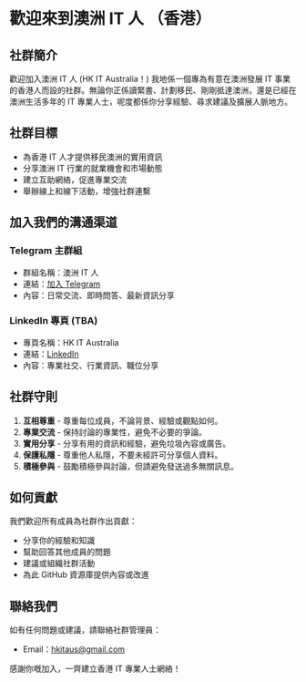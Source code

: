 # 歡迎來到澳洲 IT 人 （香港）

## 社群簡介

歡迎加入澳洲 IT 人 (HK IT Australia！) 我地係一個專為有意在澳洲發展 IT 事業的香港人而設的社群。無論你正係讀緊書、計劃移民、剛剛抵達澳洲，還是已經在澳洲生活多年的 IT 專業人士，呢度都係你分享經驗、尋求建議及擴展人脈地方。

## 社群目標

- 為香港 IT 人才提供移民澳洲的實用資訊
- 分享澳洲 IT 行業的就業機會和市場動態
- 建立互助網絡，促進專業交流
- 舉辦線上和線下活動，增強社群連繫

## 加入我們的溝通渠道

### Telegram 主群組
- 群組名稱：澳洲 IT 人
- 連結：[加入 Telegram](https://t.me/+j_hyqCUg3Jk0YjVI)
- 內容：日常交流、即時問答、最新資訊分享


### LinkedIn 專頁 (TBA)
- 專頁名稱：HK IT Australia
- 連結：[LinkedIn](#)
- 內容：專業社交、行業資訊、職位分享

## 社群守則

1. **互相尊重** - 尊重每位成員，不論背景、經驗或觀點如何。
2. **專業交流** - 保持討論的專業性，避免不必要的爭論。
3. **實用分享** - 分享有用的資訊和經驗，避免垃圾內容或廣告。
4. **保護私隱** - 尊重他人私隱，不要未經許可分享個人資料。
5. **積極參與** - 鼓勵積極參與討論，但請避免發送過多無關訊息。

## 如何貢獻

我們歡迎所有成員為社群作出貢獻：

- 分享你的經驗和知識
- 幫助回答其他成員的問題
- 建議或組織社群活動
- 為此 GitHub 資源庫提供內容或改進

## 聯絡我們

如有任何問題或建議，請聯絡社群管理員：

- Email：[hkitaus@gmail.com](mailto:hkitaus@gmail.com)

感謝你嘅加入，一齊建立香港 IT 專業人士網絡！